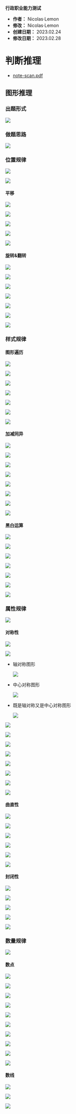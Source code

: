 **行政职业能力测试**

- **作者：** Nicolas·Lemon
- **修改：** Nicolas·Lemon
- **创建日期：** 2023.02.24
- **修改日期：** 2023.02.28

# 判断推理

* [note-scan.pdf](./res/note-scan.pdf)

## 图形推理

### 出题形式

![](administrative-test.assets/2023-02-24-10-59-16-image.png)

### 做题思路

![](administrative-test.assets/2023-02-24-11-00-49-image.png)

### 位置规律

![](administrative-test.assets/2023-02-24-16-46-13-image.png)

![](administrative-test.assets/2023-02-24-11-02-35-image.png)

#### 平移

![](administrative-test.assets/2023-02-24-16-47-14-image.png)

![](administrative-test.assets/2023-02-24-15-07-51-image.png)

![](administrative-test.assets/2023-02-24-15-08-24-image.png)

![](administrative-test.assets/2023-02-24-15-09-03-image.png)

![](administrative-test.assets/2023-02-24-15-10-23-image.png)

#### 旋转&翻转

![](administrative-test.assets/2023-02-24-16-48-03-image.png)

![](administrative-test.assets/2023-02-24-15-11-29-image.png)

![](administrative-test.assets/2023-02-24-15-11-45-image.png)

![](administrative-test.assets/2023-02-24-15-12-04-image.png)

![](administrative-test.assets/2023-02-24-15-12-27-image.png)

![](administrative-test.assets/2023-02-24-15-13-01-image.png)

![](administrative-test.assets/2023-02-24-15-13-25-image.png)

### 样式规律

#### 图形遍历

![](administrative-test.assets/2023-02-24-14-58-37-image.png)

![](administrative-test.assets/2023-02-24-14-53-52-image.png)

![](administrative-test.assets/2023-02-24-15-02-02-image.png)

![](administrative-test.assets/2023-02-24-15-02-36-image.png)

![](administrative-test.assets/2023-02-24-14-57-56-image.png)

![](administrative-test.assets/2023-02-24-14-57-04-image.png)

![](administrative-test.assets/2023-02-24-14-55-27-image.png)

#### 加减同异

![](administrative-test.assets/2023-02-24-16-10-19-image.png)

![](administrative-test.assets/2023-02-24-16-34-43-image.png)

![](administrative-test.assets/2023-02-24-16-14-20-image.png)

![](administrative-test.assets/2023-02-24-16-15-39-image.png)

![](administrative-test.assets/2023-02-24-16-21-21-image.png)

![](administrative-test.assets/2023-02-24-16-24-03-image.png)

![](administrative-test.assets/2023-02-24-16-27-51-image.png)

![](administrative-test.assets/2023-02-24-16-30-48-image.png)

#### 黑白运算

![](administrative-test.assets/2023-02-24-16-37-37-image.png)

![](administrative-test.assets/2023-02-24-16-45-00-image.png)

![](administrative-test.assets/2023-02-24-16-39-35-image.png)

![](administrative-test.assets/2023-02-24-16-40-59-image.png)

![](administrative-test.assets/2023-02-24-16-42-08-image.png)

![](administrative-test.assets/2023-02-24-16-43-30-image.png)

![](administrative-test.assets/2023-02-24-16-44-26-image.png)

### 属性规律

![](administrative-test.assets/2023-02-27-14-03-52-image.png) 

#### 对称性

![](administrative-test.assets/2023-02-27-14-18-15-image.png)

![](administrative-test.assets/2023-02-27-14-37-11-image.png)

* 轴对称图形
  
  ![](administrative-test.assets/2023-02-27-14-06-03-image.png)

* 中心对称图形
  
  ![](administrative-test.assets/2023-02-27-14-07-42-image.png)

* 既是轴对称又是中心对称图形
  
  ![](administrative-test.assets/2023-02-27-14-09-10-image.png)

![](administrative-test.assets/2023-02-27-14-10-26-image.png)

![](administrative-test.assets/2023-02-27-14-11-15-image.png)

![](administrative-test.assets/2023-02-27-14-12-39-image.png)

![](administrative-test.assets/2023-02-27-14-14-35-image.png)

![](administrative-test.assets/2023-02-27-14-25-16-image.png)

![](administrative-test.assets/2023-02-27-14-27-13-image.png)

![](administrative-test.assets/2023-02-27-14-29-25-image.png)

![](administrative-test.assets/2023-02-27-14-30-40-image.png)

#### 曲直性

![](administrative-test.assets/2023-02-27-16-17-44-image.png)

![](administrative-test.assets/2023-02-27-16-25-12-image.png)

![](administrative-test.assets/2023-02-27-16-18-25-image.png)

![](administrative-test.assets/2023-02-27-16-18-58-image.png)

![](administrative-test.assets/2023-02-27-16-20-16-image.png)

![](administrative-test.assets/2023-02-27-16-23-02-image.png)

#### 封闭性

![](administrative-test.assets/2023-02-27-16-27-58-image.png)

![](administrative-test.assets/2023-02-27-16-32-13-image.png)

![](administrative-test.assets/2023-02-27-16-29-27-image.png)

![](administrative-test.assets/2023-02-27-16-30-36-image.png)

![](administrative-test.assets/2023-02-27-16-31-19-image.png)

### 数量规律

![](administrative-test.assets/2023-02-27-20-17-20-image.png)

#### 数点

![](administrative-test.assets/2023-02-27-20-18-56-image.png)

![](administrative-test.assets/2023-02-27-20-20-57-image.png)

![](administrative-test.assets/2023-02-28-20-32-13-image.png)

![](administrative-test.assets/2023-02-28-20-22-56-image.png)

![](administrative-test.assets/2023-02-28-20-24-19-image.png)

![](administrative-test.assets/2023-02-28-20-26-02-image.png)

![](administrative-test.assets/2023-02-28-20-27-34-image.png)

![](administrative-test.assets/2023-02-28-20-28-10-image.png)

![](administrative-test.assets/2023-02-28-20-29-21-image.png)

![](administrative-test.assets/2023-02-28-20-31-05-image.png)

#### 数线

![](administrative-test.assets/2023-02-28-20-35-19-image.png)

![](administrative-test.assets/2023-02-28-20-36-18-image.png)

![](administrative-test.assets/2023-02-28-20-49-26-image.png)
